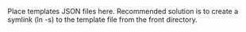 Place templates JSON files here.
Recommended solution is to create a symlink (ln -s) to the template file from the front directory.